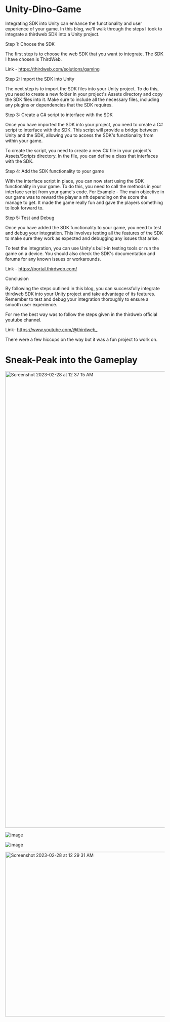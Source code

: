 # Unity-Dino-Game

Integrating SDK into Unity can enhance the functionality and user experience of your game. In this blog, we'll walk through the steps I took to integrate a thirdweb SDK into a Unity project.

Step 1: Choose the SDK

The first step is to choose the web SDK that you want to integrate. The SDK I have chosen is ThirdWeb.

Link - https://thirdweb.com/solutions/gaming

Step 2: Import the SDK into Unity

The next step is to import the SDK files into your Unity project. To do this, you need to create a new folder in your project's Assets directory and copy the SDK files into it. Make sure to include all the necessary files, including any plugins or dependencies that the SDK requires.

Step 3: Create a C# script to interface with the SDK

Once you have imported the SDK into your project, you need to create a C# script to interface with the SDK. This script will provide a bridge between Unity and the SDK, allowing you to access the SDK's functionality from within your game.

To create the script, you need to create a new C# file in your project's Assets/Scripts directory. In the file, you can define a class that interfaces with the SDK. 

Step 4: Add the SDK functionality to your game

With the interface script in place, you can now start using the SDK functionality in your game. To do this, you need to call the methods in your interface script from your game's code.
For Example - The main objective in our game was to reward the player a nft depending on the score the manage to get. It made the game really fun and gave the players something to look forward to.

Step 5: Test and Debug

Once you have added the SDK functionality to your game, you need to test and debug your integration. This involves testing all the features of the SDK to make sure they work as expected and debugging any issues that arise.

To test the integration, you can use Unity's built-in testing tools or run the game on a device. You should also check the SDK's documentation and forums for any known issues or workarounds.

Link - https://portal.thirdweb.com/


Conclusion

By following the steps outlined in this blog, you can successfully integrate thirdweb SDK into your Unity project and take advantage of its features. Remember to test and debug your integration thoroughly to ensure a smooth user experience.

For me the best way was to follow the steps given in the thirdweb official youtube channel.

Link- https://www.youtube.com/@thirdweb_

There were a few hiccups on the way but it was a fun project to work on.


# Sneak-Peak into the Gameplay

<img width="1440" alt="Screenshot 2023-02-28 at 12 37 15 AM" src="https://user-images.githubusercontent.com/94656684/221663680-b7133d11-1778-4f16-bef9-ef34b8b0842b.png">

![image](https://user-images.githubusercontent.com/94656684/221664403-f30e8ffb-33c3-4fa0-829e-174874a11a4f.png)

![image](https://user-images.githubusercontent.com/94656684/221664557-910e3c73-17ac-4f65-84b6-ea9df69ff8ec.png)

<img width="520" alt="Screenshot 2023-02-28 at 12 29 31 AM" src="https://user-images.githubusercontent.com/94656684/221664701-eef61442-1d5f-4893-8f36-1f7eba57c2c7.png">




